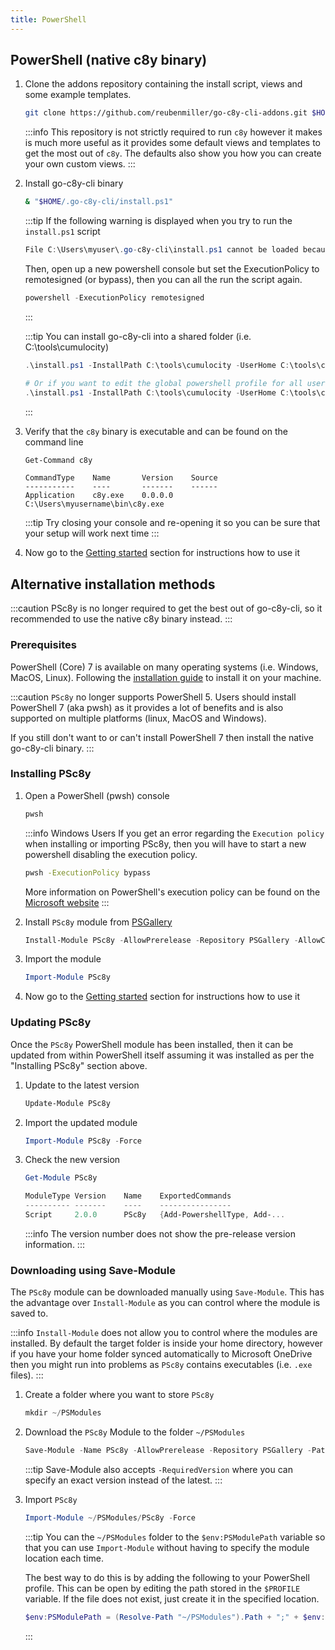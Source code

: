 ```yaml
---
title: PowerShell
---
```

## PowerShell (native c8y binary)

1. Clone the addons repository containing the install script, views and some example templates.

    ```sh
    git clone https://github.com/reubenmiller/go-c8y-cli-addons.git $HOME/.go-c8y-cli
    ```

    :::info
    This repository is not strictly required to run `c8y` however it makes is much more useful as it provides some  default views and templates to get the most out of `c8y`. The defaults also show you how you can create your own custom views.
    :::

2. Install go-c8y-cli binary

    ```sh
    & "$HOME/.go-c8y-cli/install.ps1"
    ```

    :::tip
    If the following warning is displayed when you try to run the `install.ps1` script

    ```powershell
    File C:\Users\myuser\.go-c8y-cli\install.ps1 cannot be loaded because running scripts is disabled on this system...
    ```

    Then, open up a new powershell console but set the ExecutionPolicy to remotesigned (or bypass), then you can all the run the script again.

    ```powershell
    powershell -ExecutionPolicy remotesigned
    ```
    :::

    :::tip
    You can install go-c8y-cli into a shared folder (i.e. C:\tools\cumulocity)

    ```powershell
    .\install.ps1 -InstallPath C:\tools\cumulocity -UserHome C:\tools\cumulocity -SkipVersionCheck

    # Or if you want to edit the global powershell profile for all users, but this requires administrator rights!
    .\install.ps1 -InstallPath C:\tools\cumulocity -UserHome C:\tools\cumulocity -SkipVersionCheck -ProfilePath $PROFILE.AllUsersAllHosts
    ```
    :::

3. Verify that the `c8y` binary is executable and can be found on the command line 

    ```bash
    Get-Command c8y
    ```

    ```text title="Output"
    CommandType    Name       Version    Source
    -----------    ----       -------    ------
    Application    c8y.exe    0.0.0.0    C:\Users\myusername\bin\c8y.exe
    ```

    :::tip
    Try closing your console and re-opening it so you can be sure that your setup will work next time
    :::

3. Now go to the [Getting started](/docs/gettingstarted/) section for instructions how to use it

## Alternative installation methods

:::caution
PSc8y is no longer required to get the best out of go-c8y-cli, so it recommended to use the native c8y binary instead.
:::

### Prerequisites

PowerShell (Core) 7 is available on many operating systems (i.e. Windows, MacOS, Linux). Following the [installation guide](https://docs.microsoft.com/en-us/powershell/scripting/install/installing-powershell) to install it on your machine.

:::caution
`PSc8y` no longer supports PowerShell 5. Users should install PowerShell 7 (aka pwsh) as it provides a lot of benefits and is also supported on multiple platforms (linux, MacOS and Windows).

If you still don't want to or can't install PowerShell 7 then install the native go-c8y-cli binary.
:::

### Installing PSc8y

1. Open a PowerShell (pwsh) console

    ```bash
    pwsh
    ```

    :::info Windows Users
    If you get an error regarding the `Execution policy` when installing or importing PSc8y, then you will have to start a new powershell disabling the execution policy.

    ```bash
    pwsh -ExecutionPolicy bypass
    ```
    
    More information on PowerShell's execution policy can be found on the [Microsoft website](https://docs.microsoft.com/en-us/powershell/module/microsoft.powershell.core/about/about_execution_policies)
    :::

1. Install `PSc8y` module from [PSGallery](https://www.powershellgallery.com/packages/PSc8y)

    ```powershell
    Install-Module PSc8y -AllowPrerelease -Repository PSGallery -AllowClobber -Scope CurrentUser
    ```

1. Import the module

    ```powershell
    Import-Module PSc8y
    ```

1. Now go to the [Getting started](/docs/gettingstarted/) section for instructions how to use it


### Updating PSc8y

Once the `PSc8y` PowerShell module has been installed, then it can be updated from within PowerShell itself assuming it was installed as per the "Installing PSc8y" section above.

1. Update to the latest version

    ```powershell
    Update-Module PSc8y
    ```

1. Import the updated module

    ```powershell
    Import-Module PSc8y -Force
    ```

1. Check the new version

    ```powershell
    Get-Module PSc8y
    ```

    ```powershell
    ModuleType Version    Name    ExportedCommands
    ---------- -------    ----    ----------------
    Script     2.0.0      PSc8y   {Add-PowershellType, Add-...
    ```

    :::info
    The version number does not show the pre-release version information.
    :::

### Downloading using Save-Module

The `PSc8y` module can be downloaded manually using `Save-Module`. This has the advantage over  `Install-Module` as you can control where the module is saved to.

:::info
`Install-Module` does not allow you to control where the modules are installed. By default the target folder is inside your home directory, however if you have your home folder synced automatically to Microsoft OneDrive then you might run into problems as `PSc8y` contains executables (i.e. `.exe` files).
:::

1. Create a folder where you want to store `PSc8y`

    ```powershell
    mkdir ~/PSModules
    ```

1. Download the `PSc8y` Module to the folder `~/PSModules`

    ```powershell
    Save-Module -Name PSc8y -AllowPrerelease -Repository PSGallery -Path ~/PSModules
    ```

    :::tip
    Save-Module also accepts `-RequiredVersion` where you can specify an exact version instead of the latest.
    :::

1. Import `PSc8y`

    ```powershell
    Import-Module ~/PSModules/PSc8y -Force
    ```

    :::tip
    You can the `~/PSModules` folder to the `$env:PSModulePath` variable so that you can use `Import-Module` without having to specify the module location each time.

    The best way to do this is by adding the following to your PowerShell profile. This can be open by editing the path stored in the `$PROFILE` variable. If the file does not exist, just create it in the specified location.

    ```powershell
    $env:PSModulePath = (Resolve-Path "~/PSModules").Path + ";" + $env:PSModulePath
    ```
    :::
